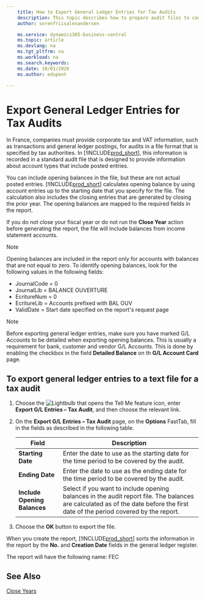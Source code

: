 ```yaml
---
    title: How to Export General Ledger Entries for Tax Audits
    description: This topic describes how to prepare audit files to comply with tax regulations in France.
    author: sorenfriisalexandersen

    ms.service: dynamics365-business-central
    ms.topic: article
    ms.devlang: na
    ms.tgt_pltfrm: na
    ms.workload: na
    ms.search.keywords:
    ms.date: 10/01/2020
    ms.author: edupont

---
```

# Export General Ledger Entries for Tax Audits
In France, companies must provide corporate tax and VAT information, such as transactions and general ledger postings, for audits in a file format that is specified by tax authorities. In [!INCLUDE[prod_short](../../includes/prod_short.md)], this information is recorded in a standard audit file that is designed to provide information about account types that include posted entries.

You can include opening balances in the file, but these are not actual posted entries. [!INCLUDE[prod_short](../../includes/prod_short.md)] calculates opening balance by using account entries up to the starting date that you specify for the file. The calculation also includes the closing entries that are generated by closing the prior year. The opening balances are mapped to the required fields in the report.  

If you do not close your fiscal year or do not run the **Close Year** action before generating the report, the file will include balances from income statement accounts.  

> [!NOTE]  
>  Opening balances are included in the report only for accounts with balances that are not equal to zero. To identify opening balances, look for the following values in the following fields:  
>   
>  -  JournalCode = 0  
> -   JournalLib = BALANCE OUVERTURE  
> -   EcritureNum = 0  
> -   EcritureLib = Accounts prefixed with BAL OUV  
> -   ValidDate = Start date specified on the report's request page  

> [!NOTE]  
>  Before exporting general ledger entries, make sure you have marked G/L Accounts to be detailed when exporting opening balances. This is usually a requirement for bank, customer and vendor G/L Accounts. This is done by enabling the checkbox in the field **Detailed Balance** on th **G/L Account Card** page.
>   

## To export general ledger entries to a text file for a tax audit  
1.  Choose the ![Lightbulb that opens the Tell Me feature](../../media/ui-search/search_small.png "Tell me what you want to do") icon, enter **Export G/L Entries – Tax Audit**, and then choose the relevant link.  
2.  On the **Export G/L Entries – Tax Audit** page, on the **Options** FastTab, fill in the fields as described in the following table.  

    |Field|Description|  
    |---------------------------------|---------------------------------------|  
    |**Starting Date**|Enter the date to use as the starting date for the time period to be covered by the audit.|  
    |**Ending Date**|Enter the date to use as the ending date for the time period to be covered by the audit.|  
    |**Include Opening Balances**|Select if you want to include opening balances in the audit report file. The balances are calculated as of the date before the first date of the period covered by the report.|  

3.  Choose the **OK** button to export the file.  

When you create the report, [!INCLUDE[prod_short](../../includes/prod_short.md)] sorts the information in the report by the **No.** and **Creation Date** fields in the general ledger register.  

The report will have the following name: <taxpayername>FEC<YYYYMMDD>  

## See Also  
 [Close Years](how-to-close-years.md)
